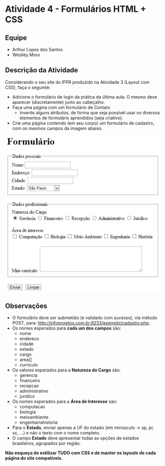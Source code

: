 # Atividade 4 - Formulários HTML + CSS

## Equipe

- Arthur Lopes dos Santos
- Weslley Moro

## Descrição da Atividade

Considerando o seu site do IFPR produzido na Atividade 3 (Layout com CSS), faça o seguinte:

- Adicione o formulário de login da prática da última aula. O mesmo deve aparecer (discretamente) junto ao cabeçalho.
- Faça uma página com um formulário de Contato
  - Invente alguns atributos, de forma que seja possível usar os diversos elementos de formulário aprendidos (seja criativo).
- Crie uma página contendo (em seu corpo) um formulário de cadastro, com os mesmos campos da imagem abaixo.

![Formulário de cadastro](images/form.png)

## Observações

- O formulário deve ser submetido (e validado com sucesso), via método POST, para: http://infoprojetos.com.br:8233/exemplo/cadastro.php.
- Os nomes esperados para **cada um dos campos** são:
  - nome
  - endereco
  - cidade
  - estado
  - cargo
  - area[]
  - curriculo
- Os valores esperados para a **Natureza do Cargo** são:
  - gerencia
  - financeiro
  - recepcao
  - administrativo
  - juridico
- Os nomes esperados para a **Área de Interesse** são:
  - computacao
  - biologia
  - meioambiente
  - engenhariahistoria
- Para o **Estado**, enviar apenas a UF do estado (em minúsculo -> sp, pr, sc, ...) e não o texto com o nome completo.
- O campo **Estado** deve apresentar todas as opções de estados brasileiros, agrupados por região.

**Não esqueça de estilizar TUDO com CSS e de manter os layouts de cada página do site compatíveis.**